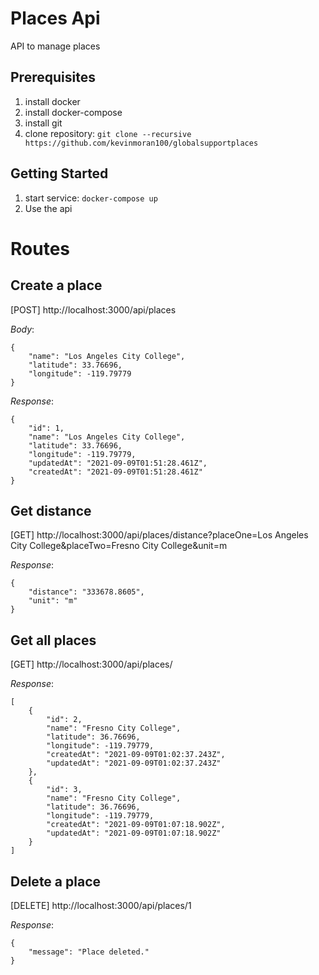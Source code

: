 # Places Api 
API to manage places

Prerequisites
-------------
1. install docker
1. install docker-compose
1. install git
1. clone repository: `git clone --recursive https://github.com/kevinmoran100/globalsupportplaces`

Getting Started
---------------
1. start service: `docker-compose up`
2. Use the api

# Routes
## Create a place
[POST] http://localhost:3000/api/places

*Body*:
~~~
{
    "name": "Los Angeles City College",
    "latitude": 33.76696,
    "longitude": -119.79779
}
~~~ 
*Response*:
~~~
{
    "id": 1,
    "name": "Los Angeles City College",
    "latitude": 33.76696,
    "longitude": -119.79779,
    "updatedAt": "2021-09-09T01:51:28.461Z",
    "createdAt": "2021-09-09T01:51:28.461Z"
}
~~~ 
## Get distance
[GET] http://localhost:3000/api/places/distance?placeOne=Los Angeles City College&placeTwo=Fresno City College&unit=m

*Response*:
~~~
{
    "distance": "333678.8605",
    "unit": "m"
}
~~~ 

## Get all places
[GET] http://localhost:3000/api/places/

*Response*:
~~~
[
    {
        "id": 2,
        "name": "Fresno City College",
        "latitude": 36.76696,
        "longitude": -119.79779,
        "createdAt": "2021-09-09T01:02:37.243Z",
        "updatedAt": "2021-09-09T01:02:37.243Z"
    },
    {
        "id": 3,
        "name": "Fresno City College",
        "latitude": 36.76696,
        "longitude": -119.79779,
        "createdAt": "2021-09-09T01:07:18.902Z",
        "updatedAt": "2021-09-09T01:07:18.902Z"
    }
]
~~~ 

## Delete a place
[DELETE] http://localhost:3000/api/places/1

*Response*:
~~~
{
    "message": "Place deleted."
}
~~~ 